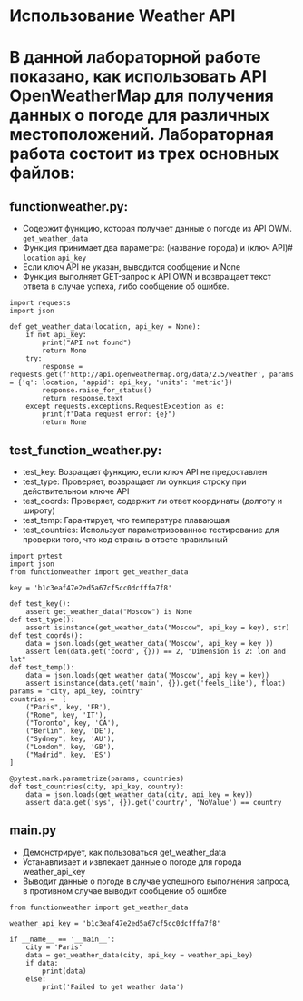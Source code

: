 # Использование Weather API
# В данной лабораторной работе показано, как использовать API OpenWeatherMap для получения данных о погоде для различных местоположений. Лабораторная работа состоит из трех основных файлов:

## functionweather.py:
* Содержит функцию, которая получает данные о погоде из API OWM. ```get_weather_data```
* Функция принимает два параметра: (название города) и (ключ API)#
```location``` ```api_key```
* Если ключ API не указан, выводится сообщение и None
* Функция выполняет GET-запрос к API OWN и возвращает текст ответа в случае успеха, либо сообщение об ошибке.
```
import requests
import json

def get_weather_data(location, api_key = None):
    if not api_key:
        print("API not found")
        return None
    try:
        response = requests.get(f'http://api.openweathermap.org/data/2.5/weather', params = {'q': location, 'appid': api_key, 'units': 'metric'})
        response.raise_for_status()
        return response.text
    except requests.exceptions.RequestException as e:
        print(f"Data request error: {e}")
        return None
```
## test_function_weather.py:
* test_key: Возращает функцию, если ключ API не предоставлен
* test_type: Проверяет, возвращает ли функция строку при действительном ключе API
* test_coords: Проверяет, содержит ли ответ координаты (долготу и широту)
* test_temp: Гарантирует, что температура плавающая
* test_countries: Использует параметризованное тестирование для проверки того, что код страны в ответе правильный
```
import pytest
import json
from functionweather import get_weather_data

key = 'b1c3eaf47e2ed5a67cf5cc0dcfffa7f8'

def test_key():
    assert get_weather_data("Moscow") is None
def test_type():
    assert isinstance(get_weather_data("Moscow", api_key = key), str)
def test_coords():
    data = json.loads(get_weather_data('Moscow', api_key = key ))
    assert len(data.get('coord', {})) == 2, "Dimension is 2: lon and lat"
def test_temp():
    data = json.loads(get_weather_data('Moscow', api_key = key))
    assert isinstance(data.get('main', {}).get('feels_like'), float)
params = "city, api_key, country"
countries =  [
    ("Paris", key, 'FR'),
    ("Rome", key, 'IT'),
    ("Toronto", key, 'CA'),
    ("Berlin", key, 'DE'),
    ("Sydney", key, 'AU'),
    ("London", key, 'GB'),
    ("Madrid", key, 'ES')
]

@pytest.mark.parametrize(params, countries)
def test_countries(city, api_key, country):
    data = json.loads(get_weather_data(city, api_key = key))
    assert data.get('sys', {}).get('country', 'NoValue') == country
```
## main.py
* Демонстрирует, как пользоваться get_weather_data
* Устанавливает и извлекает данные о погоде для города weather_api_key
* Выводит данные о погоде в случае успешного выполнения запроса, в противном случае выводит сообщение об ошибке
```
from functionweather import get_weather_data

weather_api_key = 'b1c3eaf47e2ed5a67cf5cc0dcfffa7f8'

if __name__ == '__main__':
    city = 'Paris'
    data = get_weather_data(city, api_key = weather_api_key)
    if data:
        print(data)
    else:
        print('Failed to get weather data')
```
